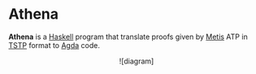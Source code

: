 # Athena



**Athena** is a [Haskell][haskell] program that translate proofs given by [Metis][metis] ATP in [TSTP][tstp] format to [Agda][agda] code.

<p align="center">
  ![diagram]
</p>

[diagram]: https://raw.githubusercontent.com/jonaprieto/athena/master/slides/diagram.png
[haskell]: http://www.haskell.org
[tstp]:    http://www.cs.miami.edu/~tptp/TPTP/QuickGuide/
[metis]:   http://github.com/gilith/metis
[agda]:    http://github.com/agda/agda
